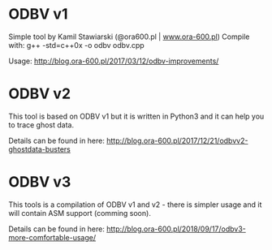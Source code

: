 # ODBV v1
Simple tool by Kamil Stawiarski (@ora600.pl | www.ora-600.pl)
Compile with: g++ -std=c++0x -o odbv odbv.cpp

Usage: http://blog.ora-600.pl/2017/03/12/odbv-improvements/

# ODBV v2
This tool is based on ODBV v1 but it is written in Python3 and it can help you to trace ghost data. 

Details can be found in here: http://blog.ora-600.pl/2017/12/21/odbvv2-ghostdata-busters


# ODBV v3
This tools is a compilation of ODBV v1 and v2 - there is simpler usage and it will contain ASM support (comming soon).

Details can be found in here: http://blog.ora-600.pl/2018/09/17/odbv3-more-comfortable-usage/



